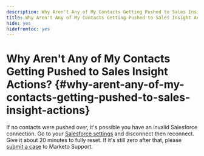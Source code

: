 ```yaml
---
description: Why Aren't Any of My Contacts Getting Pushed to Sales Insight Actions? - Marketo Docs - Product Documentation
title: Why Aren't Any of My Contacts Getting Pushed to Sales Insight Actions?
hide: yes
hidefromtoc: yes
---
```

# Why Aren't Any of My Contacts Getting Pushed to Sales Insight Actions? {#why-arent-any-of-my-contacts-getting-pushed-to-sales-insight-actions}

If no contacts were pushed over, it's possible you have an invalid Salesforce connection. Go to your [Salesforce settings](https://toutapp.com/login) and disconnect then reconnect. Give it about 20 minutes to fully reset. If it's still zero after that, please [submit a case](https://nation.marketo.com/t5/Support/ct-p/Support#) to Marketo Support.
